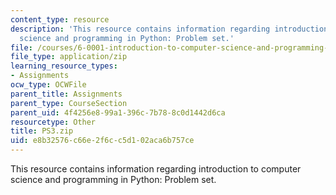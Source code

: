 ```yaml
---
content_type: resource
description: 'This resource contains information regarding introduction to computer
  science and programming in Python: Problem set.'
file: /courses/6-0001-introduction-to-computer-science-and-programming-in-python-fall-2016/e8b32576c66e2f6cc5d102aca6b757ce_PS3.zip
file_type: application/zip
learning_resource_types:
- Assignments
ocw_type: OCWFile
parent_title: Assignments
parent_type: CourseSection
parent_uid: 4f4256e8-99a1-396c-7b78-8c0d1442d6ca
resourcetype: Other
title: PS3.zip
uid: e8b32576-c66e-2f6c-c5d1-02aca6b757ce
---
```

This resource contains information regarding introduction to computer science and programming in Python: Problem set.